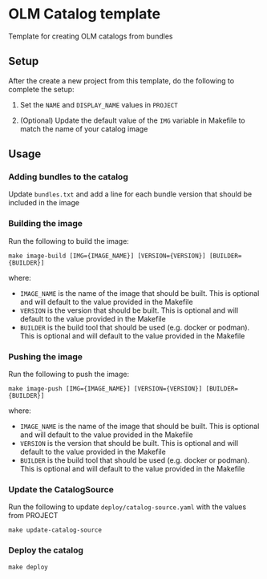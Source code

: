 # OLM Catalog template

Template for creating OLM catalogs from bundles

## Setup

After the create a new project from this template, do the following to complete the setup:

1. Set the `NAME` and `DISPLAY_NAME` values in `PROJECT`

2. (Optional) Update the default value of the `IMG` variable in Makefile to match the name of your catalog image

## Usage

### Adding bundles to the catalog

Update `bundles.txt` and add a line for each bundle version that should be included in the image

### Building the image

Run the following to build the image:

```shell script
make image-build [IMG={IMAGE_NAME}] [VERSION={VERSION}] [BUILDER={BUILDER}]
```

where:

- `IMAGE_NAME` is the name of the image that should be built. This is optional and will default to the value provided in the Makefile
- `VERSION` is the version that should be built. This is optional and will default to the value provided in the Makefile
- `BUILDER` is the build tool that should be used (e.g. docker or podman). This is optional and will default to the value provided in the Makefile

### Pushing the image

Run the following to push the image:

```shell script
make image-push [IMG={IMAGE_NAME}] [VERSION={VERSION}] [BUILDER={BUILDER}]
```

where:

- `IMAGE_NAME` is the name of the image that should be built. This is optional and will default to the value provided in the Makefile
- `VERSION` is the version that should be built. This is optional and will default to the value provided in the Makefile
- `BUILDER` is the build tool that should be used (e.g. docker or podman). This is optional and will default to the value provided in the Makefile

### Update the CatalogSource

Run the following to update `deploy/catalog-source.yaml` with the values from PROJECT

```shell script
make update-catalog-source
```

### Deploy the catalog

```shell script
make deploy
```
